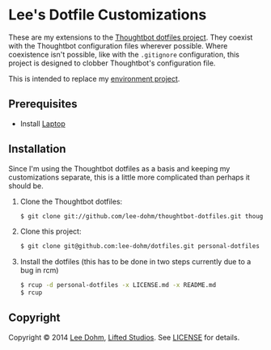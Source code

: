 # Lee's Dotfile Customizations

These are my extensions to the [Thoughtbot dotfiles project](https://github.com/thoughtbot/dotfiles). They coexist with the Thoughtbot configuration files wherever possible. Where coexistence isn't possible, like with the `.gitignore` configuration, this project is designed to clobber Thoughtbot's configuration file.

This is intended to replace my [environment project](https://github.com/lee-dohm/environment).

## Prerequisites

* Install [Laptop](https://github.com/thoughtbot/laptop)

## Installation

Since I'm using the Thoughtbot dotfiles as a basis and keeping my customizations separate, this is a little more complicated than perhaps it should be.

1. Clone the Thoughtbot dotfiles:

    ```bash
    $ git clone git://github.com/lee-dohm/thoughtbot-dotfiles.git thoughtbot-dotfiles
    ```

1. Clone this project:

    ```bash
    $ git clone git@github.com:lee-dohm/dotfiles.git personal-dotfiles
    ```

1. Install the dotfiles (this has to be done in two steps currently due to a bug in rcm)

    ```bash
    $ rcup -d personal-dotfiles -x LICENSE.md -x README.md
    $ rcup
    ```

## Copyright

Copyright &copy; 2014 [Lee Dohm](http://www.lee-dohm.com), [Lifted Studios](http://www.liftedstudios.com). See [LICENSE](LICENSE.md) for details.
